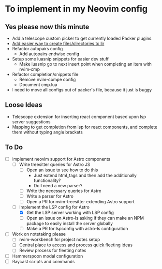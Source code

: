 # To implement in my Neovim config

## Yes please now this minute
- Add a telescope custom picker to get currently loaded Packer plugins
- [Add easier way to create files/directories to lir](https://github.com/tamago324/lir.nvim/wiki/Custom-actions#input_newfile)
- Refactor autopairs config
  * Add autopairs endwise config
- Setup some luasnip snippets for easier dev stuff
  * Make luasnip go to next insert point when completing an item with nvim-cmp
- Refactor completion/snippets file
  * Remove nvim-compe config
  * Document cmp.lua
- I need to move all configs out of packer's file, because it just is buggy

## Loose Ideas
- Telescope extension for inserting react component based upon lsp server suggestions
- Mapping to get completion from lsp for react components, and complete them without typing angle brackets

## To Do
- [ ] Implement neovim support for Astro components
	- [ ] Write treesitter queries for Astro JS
		- [ ] Open an issue to see how to do this
			* Just extend html_tags and then add the additionally functionality?
			* Do I need a new parser?
		- [ ] Write the necessary queries for Astro
		- [ ] Write a parser for Astro
		- [ ] Open a PR for nvim-treesitter extending Astro support
	- [ ] Implement the LSP config for Astro
		- [x] Get the LSP server working with LSP config
		- [ ] Open an issue on Astro-ls asking if they can make an NPM package to easily install the server globally
		- [ ] Make a PR for lspconfig with astro-ls configuration
- [ ] Work on notetaking please
	- [ ] nvim-workbench for project notes setup
	- [ ] Central place to access and process quick fleeting ideas
	- [ ] Review process for fleeting notes
- [ ] Hammerspoon modal configuration
- [ ] Raycast scripts and commands
